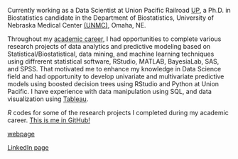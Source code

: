 Currently working as a Data Scientist at Union Pacific Railroad [UP](https://www.up.com/index.htm), a Ph.D. in Biostatistics candidate in the Department of Biostatistics, University of Nebraska Medical Center [(UNMC)](https://www.unmc.edu/publichealth/departments/biostatistics/), Omaha, NE. 

Throughout my [academic career](https://niroshar.github.io/My-Profile/links/Professional.html), I had opportunities to complete various research projects of data analytics and predictive modeling based on Statistical/Biostatistical, data mining, and machine learning techniques using diffrerent statistical software, RStudio, MATLAB, BayesiaLab, SAS, and SPSS. That motivated me to enhance my knowledge in Data Science field and had opportunity to develop univariate and multivariate predictive models using boosted decision trees using RStudio and Python at Union Pacific. I have experience with data manipulation using SQL, and data visualization using [Tableau](https://public.tableau.com/profile/nirosha.p.rathnayake#!/). 

*R* codes for some of the research projects I completed during my academic career. [This is me in GitHub!](https://github.com/niroshar)

[webpage](https://niroshar.github.io/My-Profile/)
 
[LinkedIn page](https://www.linkedin.com/in/nirosha-rathnayake-89501385/)


